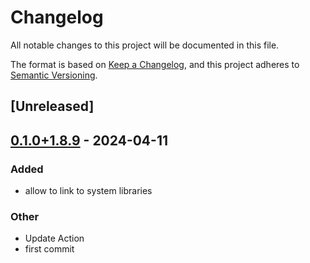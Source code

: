 # Changelog
All notable changes to this project will be documented in this file.

The format is based on [Keep a Changelog](https://keepachangelog.com/en/1.0.0/),
and this project adheres to [Semantic Versioning](https://semver.org/spec/v2.0.0.html).

## [Unreleased]

## [0.1.0+1.8.9](https://github.com/Maroon502/couenne-src/releases/tag/v0.1.0+1.8.9) - 2024-04-11

### Added
- allow to link to system libraries

### Other
- Update Action
- first commit
